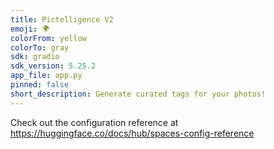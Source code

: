 ```yaml
---
title: Pictelligence V2
emoji: 🌍
colorFrom: yellow
colorTo: gray
sdk: gradio
sdk_version: 5.25.2
app_file: app.py
pinned: false
short_description: Generate curated tags for your photos!
---
```


Check out the configuration reference at https://huggingface.co/docs/hub/spaces-config-reference

